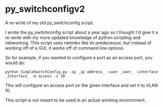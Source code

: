 # py_switchconfigv2
A re-write of my old py_switchconfig script. 

I wrote the py_switchconfig script about a year ago so I thought I'd give it a re-write with my more updated knowledge of python scripting and networking.
This script uses netmiko like its predecessor, but instead of working off of a GUI, it works off of command line options.

So for example, if you wanted to configure a port as an access port, you would do:

```
python SimpleSwitchConfig.py -ip _ip address_ -user _user_ -interface _interface_ -m access -v 10
```

This will configure an access port on the given interface and set it to VLAN 10.

This script is not meant to be used in an actual working environment.
